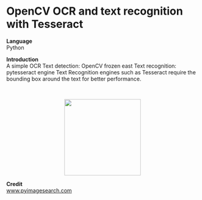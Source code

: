 # OpenCV OCR and text recognition with Tesseract

<b>Language</b><br>
Python

<b>Introduction</b><br>
A simple OCR
Text detection: OpenCV frozen east
Text recognition: pytesseract engine
Text Recognition engines such as Tesseract require the bounding box around the text for better performance.



<br><center>
<img src="https://github.com/tgalala/Reinforcement-Learning-Q-Learning-Applications/blob/master/images/rl.jpg?raw=true" height="200">
</center>

<b>Credit</b><br>
www.pyimagesearch.com
